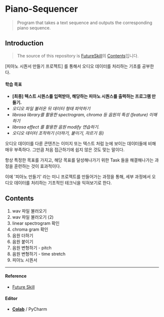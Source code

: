 # Piano-Sequencer
> Program that takes a text sequence and outputs the corresponding piano sequence.





## Introduction

> The source of this repository is [FutureSkill](https://futureskill.io/)의 [Contents](https://futureskill.io/content/e03834be-85b0-45a8-8cf6-f9d997c3e429)입니다.



[피아노 시퀀서 만들기 프로젝트] 를 통해서 오디오 데이터를 처리하는 기초를 공부한다.



#### 학습 목표

- **[최종] 텍스트 시퀀스를 입력받아, 해당하는 피아노 시퀀스를 출력하는 프로그램 만들기.**
- *오디오 파일 불러온 뒤 데이터 형태 파악하기*
- *librosa library를 활용한 spectrogram, chroma 등 음원의 특성 (feature) 이해하기*
- *librosa effect 를 활용한 음원 modify 연습하기.*
- *오디오 데이터 조작하기 (더하기, 붙이기, 자르기 등)*



오디오 데이터를 다룬 콘텐츠는 이미지 또는 텍스트 처럼 눈에 보이는 데이터들에 비해 매우 부족하다. 그만큼 처음 접근하기에 쉽지 않은 것도 맞는 말이다.

항상 특정한 목표를 가지고, 해당 목표를 달성해나가기 위한 Task 들을 해결해나가는 과정을 훈련하는 것이 효과적이다.

이에 '피아노 만들기' 라는 미니 프로젝트를 만들어가는 과정을 통해, 세부 과정에서 오디오 데이터를 처리하는 기초적인 테크닉을 익혀보기로 한다.



## Contents



1. wav 파일 불러오기
2. wav 파일 불러오기 (2)
3. linear spectrogram 확인
4. chroma gram 확인
5. 음원 더하기
6. 음원 붙이기
7. 음원 변형하기 - pitch
8. 음원 변형하기 - time stretch
9. 피아노 시퀀서



---

#### Reference

- [Future Skill](https://futureskill.io/)

#### Editor

- [**Colab**](https://colab.research.google.com/) / PyCharm